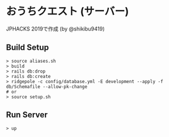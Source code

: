 # おうちクエスト (サーバー)

JPHACKS 2019で作成 (by @shikibu9419)

## Build Setup

```shell
> source aliases.sh
> build
> rails db:drop
> rails db:create
> ridgepole -c config/database.yml -E development --apply -f db/Schemafile --allow-pk-change
# or
> source setup.sh
```

## Run Server

```shell
> up
```
